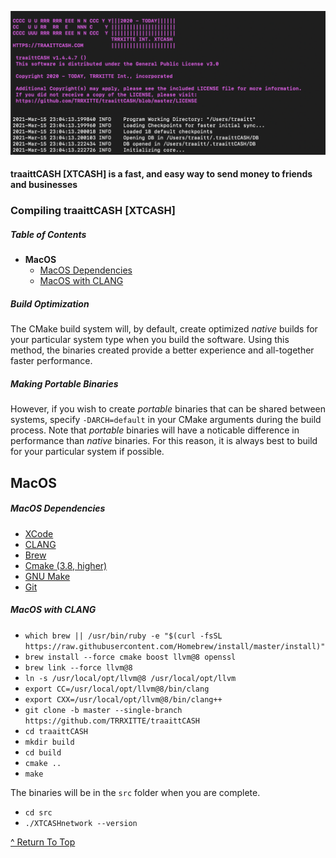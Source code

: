 ![image](https://github.com/TRRXITTE/traaittCASH/blob/master/docs/XTCASH.png)

#### traaittCASH [XTCASH] is a fast, and easy way to send money to friends and businesses

### Compiling traaittCASH [XTCASH]

##### Table of Contents

-   **MacOS**
    -   [MacOS Dependencies](#macos-dependencies)
    -   [MacOS with CLANG](#macos-with-clang)

##### Build Optimization

The CMake build system will, by default, create optimized _native_ builds for your particular system type when you build the software. Using this method, the binaries created provide a better experience and all-together faster performance.

##### Making Portable Binaries

However, if you wish to create _portable_ binaries that can be shared between systems, specify `-DARCH=default` in your CMake arguments during the build process. Note that _portable_ binaries will have a noticable difference in performance than _native_ binaries. For this reason, it is always best to build for your particular system if possible.

## MacOS

##### MacOS Dependencies

-   [XCode](https://developer.apple.com/xcode/)
-   [CLANG](https://clang.llvm.org/)
-   [Brew](https://brew.sh/)
-   [Cmake (3.8, higher)](https://cmake.org/download/)
-   [GNU Make](https://ftp.gnu.org/gnu/make/)
-   [Git](https://git-scm.com/)

##### MacOS with CLANG

-   `which brew || /usr/bin/ruby -e "$(curl -fsSL https://raw.githubusercontent.com/Homebrew/install/master/install)"`
-   `brew install --force cmake boost llvm@8 openssl`
-   `brew link --force llvm@8`
-   `ln -s /usr/local/opt/llvm@8 /usr/local/opt/llvm`
-   `export CC=/usr/local/opt/llvm@8/bin/clang`
-   `export CXX=/usr/local/opt/llvm@8/bin/clang++`
-   `git clone -b master --single-branch https://github.com/TRRXITTE/traaittCASH`
-   `cd traaittCASH`
-   `mkdir build`
-   `cd build`
-   `cmake ..`
-   `make`

The binaries will be in the `src` folder when you are complete.

-   `cd src`
-   `./XTCASHnetwork --version`

[^ Return To Top](#compile-osx)